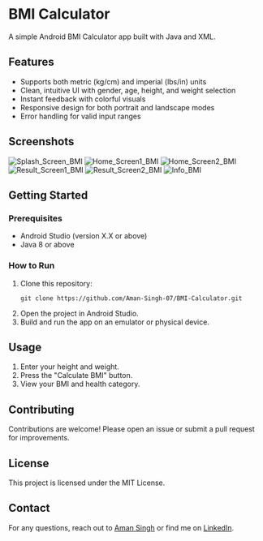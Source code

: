 # BMI Calculator

A simple Android BMI Calculator app built with Java and XML.

## Features

- Supports both metric (kg/cm) and imperial (lbs/in) units
- Clean, intuitive UI with gender, age, height, and weight selection
- Instant feedback with colorful visuals
- Responsive design for both portrait and landscape modes
- Error handling for valid input ranges

## Screenshots

![Splash_Screen_BMI](https://github.com/user-attachments/assets/308d9c95-07dd-4792-b45c-0fe45e242cc8)
![Home_Screen1_BMI](https://github.com/user-attachments/assets/909dc967-3612-4e57-8c2b-9b81cad8abce)
![Home_Screen2_BMI](https://github.com/user-attachments/assets/e9ac33ed-b8be-4869-b1e6-30509e221039)
![Result_Screen1_BMI](https://github.com/user-attachments/assets/e56e6ce5-a596-4f53-9b89-2563681c83e3)
![Result_Screen2_BMI](https://github.com/user-attachments/assets/a33a62ea-190c-4574-a69b-3e8b65f142a4)
![Info_BMI](https://github.com/user-attachments/assets/2159e4f9-e474-4f88-ad3d-875e494b86c1)

## Getting Started

### Prerequisites

- Android Studio (version X.X or above)
- Java 8 or above

### How to Run

1. Clone this repository:
   ```
   git clone https://github.com/Aman-Singh-07/BMI-Calculator.git
   ```
2. Open the project in Android Studio.
3. Build and run the app on an emulator or physical device.

## Usage

1. Enter your height and weight.
2. Press the "Calculate BMI" button.
3. View your BMI and health category.

## Contributing

Contributions are welcome! Please open an issue or submit a pull request for improvements.

## License

This project is licensed under the MIT License.

## Contact

For any questions, reach out to [Aman Singh](mailto:amansingh17112004@gmail.com) or find me on [LinkedIn](www.linkedin.com/in/aman-singh-3a4a06327).
